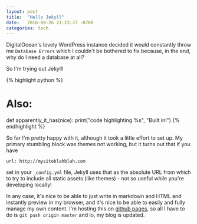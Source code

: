 ```yaml
---
layout: post
title:  "Hello Jekyll"
date:   2016-09-26 21:23:37 -0700
categories: tech
---
```


DigitalOcean's lovely WordPress instance decided it would constantly throw me `Database Errors` which I couldn't be bothered to fix because, in the end, why do I need a database at all?

So I'm trying out Jekyll!

{% highlight python %}
# Also:
def apparently_it_has(nice):
  print("code highlighting %s", "Built in!")
{% endhighlight %}

So far I'm pretty happy with it, although it took a little effort to set up. My primary stumbling block was themes not working, but it turns out that if you have 

	url: http://mysiteblahblah.com

set in your `_config.yml` file, Jekyll uses that as the absolute URL from which to try to include all static assets (like themes) - not so useful while you're developing locally!

In any case, it's nice to be able to just write in markdown and HTML and instantly preview in my browser, and it's nice to be able to easily and fully manage my own content. I'm hosting this on [github pages](https://pages.github.com/), so all I have to do is `git push origin master` and lo, my blog is updated.
